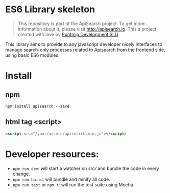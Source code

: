 ES6 Library skeleton
====================

> This repository is part of the ApiSearch project. To get more information
> about it, please visit http://apisearch.io. This a project created with love
> by [Puntmig Development SLU](http://puntmig.com)

This library aims to provide to any javascript developer nicely interfaces to 
manage search-only processes related to Apisearch from the frontend side, using 
basic ES6 modules.

# Install

## npm

```shell
npm install apisearch --save 
```

## html tag \<script\>

```html
<script src="/your/assets/apisearch.min.js"></script>
```

# Developer resources:
* `npm run dev`: will start a watcher on *src/* and bundle the code 
in every change.
* `npm run build`: will bundle and minify all code.
* `npm run test` or `npm t`: will run the test suite using Mocha.